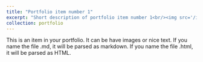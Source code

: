 ```yaml
---
title: "Portfolio item number 1"
excerpt: "Short description of portfolio item number 1<br/><img src='/images/500x300.png'>"
collection: portfolio
---
```


<object data="/djgonzalezucsb.github.io/files/SampleSyllabus.pdf" width="1000" height="1000" type='application/pdf'/>

This is an item in your portfolio. It can be have images or nice text. If you name the file .md, it will be parsed as markdown. If you name the file .html, it will be parsed as HTML. 
